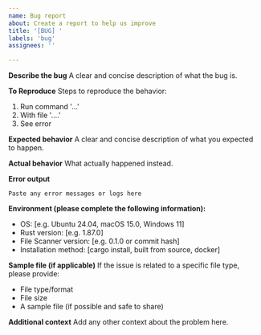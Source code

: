 ```yaml
---
name: Bug report
about: Create a report to help us improve
title: '[BUG] '
labels: 'bug'
assignees: ''

---
```


**Describe the bug**
A clear and concise description of what the bug is.

**To Reproduce**
Steps to reproduce the behavior:
1. Run command '...'
2. With file '....'
3. See error

**Expected behavior**
A clear and concise description of what you expected to happen.

**Actual behavior**
What actually happened instead.

**Error output**
```
Paste any error messages or logs here
```

**Environment (please complete the following information):**
 - OS: [e.g. Ubuntu 24.04, macOS 15.0, Windows 11]
 - Rust version: [e.g. 1.87.0]
 - File Scanner version: [e.g. 0.1.0 or commit hash]
 - Installation method: [cargo install, built from source, docker]

**Sample file (if applicable)**
If the issue is related to a specific file type, please provide:
- File type/format
- File size
- A sample file (if possible and safe to share)

**Additional context**
Add any other context about the problem here.